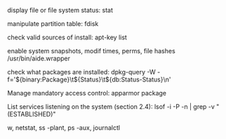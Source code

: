 
display file or file system status:
    stat

manipulate partition table:
    fdisk

check valid sources of install:
    apt-key list

enable system snapshots, modif times, perms, file hashes
    /usr/bin/aide.wrapper

check what packages are installed:
    dpkg-query -W -f='${binary:Package}\t${Status}\t${db:Status-Status}\n' <name>


Manage mandatory access control:
    apparmor package

List services listening on the system (section 2.4):
    lsof -i -P -n | grep -v "(ESTABLISHED)"

w, netstat, ss -plant, ps -aux, journalctl
